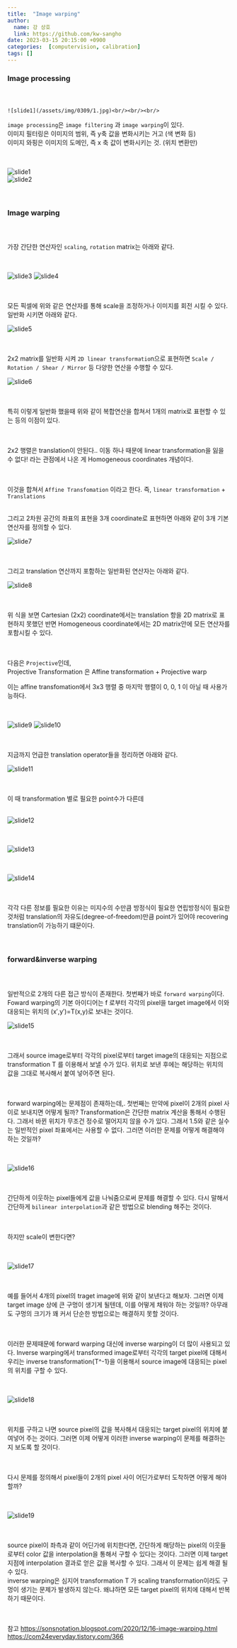 ```yaml
---
title:  "Image warping"
author:
  name: 강 상호
  link: https://github.com/kw-sangho
date: 2023-03-15 20:15:00 +0900
categories:  [computervision, calibration]
tags: []
---
```


### Image processing <br/><br/><br/>
  
  
    ![slide1](/assets/img/0309/1.jpg)<br/><br/><br/>
  
  `image processing`은 `image filtering` 과 `image warping`이 있다. <br/>
  이미지 필터링은 이미지의 범위, 즉 y축 값을 변화시키는 거고 (색 변화 등) <br/> 
  이미지 와핑은 이미지의 도메인, 즉 x 축 값이 변화시키는 것. (위치 변환만) <br/><br/><br/>

  ![slide1](/assets/img/0315/1.png)<br/>
  ![slide2](/assets/img/0315/2.png)<br/><br/><br/>

 
  
### Image warping<br/><br/><br/>

  가장 간단한 연산자인 `scaling`, `rotation` matrix는 아래와 같다.<br/><br/><br/>

  ![slide3](/assets/img/0315/3.png) ![slide4](/assets/img/0315/4.png)<br/><br/><br/>

  모든 픽셀에 위와 같은 연산자를 통해 scale을 조정하거나 이미지를 회전 시킬 수 있다.  일반화 시키면 아래와 같다.<br/>

  ![slide5](/assets/img/0315/5.png)<br/><br/><br/>

  2x2 matrix를 일반화 시켜 `2D linear transformatio`n으로 표현하면 `Scale / Rotation / Shear / Mirror` 등 다양한 연산을 수행할 수 있다.<br/>
  
  ![slide6](/assets/img/0315/6.png)<br/><br/><br/>
  
  특히 이렇게 일반화 했을때 위와 같이 복합연산을 합쳐서 1개의 matrix로 표현할 수 있는 등의 이점이 있다.<br/> <br/><br/>

  2x2 행렬은 translation이 안된다.. 이동 하나 때문에 linear transformation을 잃을 수 없다! 라는 관점에서 나온 게  Homogeneous coordinates 개념이다. <br/> <br/><br/>


  이것을 합쳐서 `Affine Transfomation` 이라고 한다. 즉, `linear transformation` + `Translations` <br/><br/>

  그리고 2차원 공간의 좌표의 표현을 3개 coordinate로 표현하면 아래와 같이 3개 기본연산자를 정의할 수 있다.<br/>  

  ![slide7](/assets/img/0315/7.png)<br/><br/><br/>


  그리고 translation 연산까지 포함하는 일반화된 연산자는 아래와 같다.<br/>
  
 
  ![slide8](/assets/img/0315/8.png)<br/><br/><br/>
  
 위 식을 보면 Cartesian (2x2) coordinate에서는 translation 항을 2D matrix로 표현하지 못했던 반면 Homogeneous coordinate에서는 2D matrix안에 모든 연산자를 포함시킬 수 있다.<br/><br/><br/>

  다음은  `Projective`인데,<br/>
  Projective Transformation 은 Affine transformation + Projective warp <br/>
  
  이는 affine transfomation에서 3x3 행렬 중 마지막 행렬이 0, 0, 1 이 아닐 때 사용가능하다.<br/><br/><br/>

  ![slide9](/assets/img/0315/9.png)
  ![slide10](/assets/img/0315/10.png)<br/><br/><br/>

  지금까지 언급한 translation operator들을 정리하면 아래와 같다.<br/>

  ![slide11](/assets/img/0315/11.png)<br/><br/><br/>


  이 때 transformation 별로 필요한 point수가 다른데<br/><br/>

  ![slide12](/assets/img/0315/12.png)<br/><br/><br/>

  ![slide13](/assets/img/0315/13.png)<br/><br/><br/>

  ![slide14](/assets/img/0315/14.png)<br/><br/><br/> 

  각각 다른 정보를 필요한 이유는 미지수의 수만큼 방정식이 필요한 연립방정식이 필요한 것처럼 translation의 자유도(degree-of-freedom)만큼 point가 있어야 recovering translation이 가능하기 떄문이다.<br/><br/><br/>
 

### forward&inverse warping<br/><br/><br/> 

  일반적으로 2개의 다른 접근 방식이 존재한다. 첫번째가 바로 `forward warping`이다. Foward warping의 기본 아이디어는 f 로부터 각각의 pixel을 target image에서 이와 대응되는 위치의 (x′,y′)=T(x,y)로 보내는 것이다. <br/>

  ![slide15](/assets/img/0315/15.png)<br/><br/><br/> 

  그래서 source image로부터 각각의 pixel로부터 target image의 대응되는 지점으로 transformation T 를 이용해서 보낼 수가 있다. 위치로 보낸 후에는 해당하는 위치의 값을 그대로 복사해서 붙여 넣어주면 된다.<br/><br/><br/>

  forward warping에는 문제점이 존재하는데,. 첫번째는 만약에 pixel이 2개의 pixel 사이로 보내지면 어떻게 될까? Transformation은 간단한 matrix 계산을 통해서 수행된다. 그래서 바뀐 위치가 무조건 정수로 떨어지지 않을 수가 있다. 그래서 1.5와 같은 실수는 일반적인 pixel 좌표에서는 사용할 수 없다. 그러면 이러한 문제를 어떻게 해결해야 하는 것일까?<br/><br/><br/>

  ![slide16](/assets/img/0315/16.png)<br/><br/><br/> 

  간단하게 이웃하는 pixel들에게 값을 나눠줌으로써 문제를 해결할 수 있다. 다시 말해서 간단하게 `bilinear interpolation`과 같은 방법으로 blending 해주는 것이다.<br/><br/><br/> 

  하지만 scale이 변한다면?<br/><br/><br/> 

  ![slide17](/assets/img/0315/17.png)<br/><br/><br/> 


  예를 들어서 4개의 pixel의 traget image에 위와 같이 보낸다고 해보자. 그러면 이제 target image 상에 큰 구멍이 생기게 될텐데, 이를 어떻게 채워야 하는 것일까? 아무래도 구멍의 크기가 꽤 커서 단순한 방법으로는 해결하지 못할 것이다.<br/><br/><br/> 



 이러한 문제때문에 forward warping 대신에 inverse warping이 더 많이 사용되고 있다. Inverse warping에서 transformed image로부터 각각의 target pixel에 대해서 우리는 inverse transformation{T^-1}을 이용해서 source image에 대응되는 pixel의 위치를 구할 수 있다. <br/><br/><br/>

![slide18](/assets/img/0315/18.png)<br/><br/><br/> 

위치를 구하고 나면 source pixel의 값을 복사해서 대응되는 target pixel의 위치에 붙여넣어 주는 것이다. 그러면 이제 어떻게 이러한 inverse warping이 문제를 해결하는지 보도록 할 것이다.<br/><br/><br/> 

다시 문제를 정의해서 pixel들이 2개의 pixel 사이 어딘가로부터 도착하면 어떻게 해야할까?<br/><br/><br/> 

![slide19](/assets/img/0315/19.png)<br/><br/><br/> 

 source pixel이 좌측과 같이 어딘가에 위치한다면, 간단하게 해당하는 pixel의 이웃들로부터 color 값을 interpolation을 통해서 구할 수 있다는 것이다. 그러면 이제 target 지점에 interpolation 결과로 얻은 값을 복사할 수 있다. 그래서 이 문제는 쉽게 해결 될 수 있다.<br/> 
inverse warping은 심지어 transformation T 가 scaling transformation이라도 구멍이 생기는 문제가 발생하지 않는다. 왜냐하면 모든 target pixel의 위치에 대해서 반복하기 때문이다.<br/><br/><br/> 




참고  <https://sonsnotation.blogspot.com/2020/12/16-image-warping.html>    
      <https://com24everyday.tistory.com/366> 
    